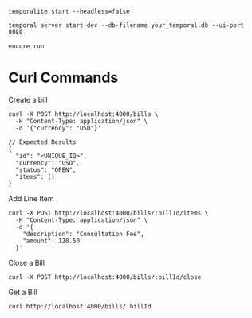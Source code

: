 `temporalite start --headless=false`

`temporal server start-dev --db-filename your_temporal.db --ui-port 8080`

`encore run`

# Curl Commands

Create a bill

```
curl -X POST http://localhost:4000/bills \
  -H "Content-Type: application/json" \
  -d '{"currency": "USD"}'

// Expected Results
{
  "id": "<UNIQUE_IQ>",
  "currency": "USD",
  "status": "OPEN",
  "items": []
}
```

Add Line Item

```
curl -X POST http://localhost:4000/bills/:billId/items \
  -H "Content-Type: application/json" \
  -d '{
    "description": "Consultation Fee",
    "amount": 120.50
  }'
```

Close a Bill

```
curl -X POST http://localhost:4000/bills/:billId/close
```

Get a Bill

```
curl http://localhost:4000/bills/:billId
```
